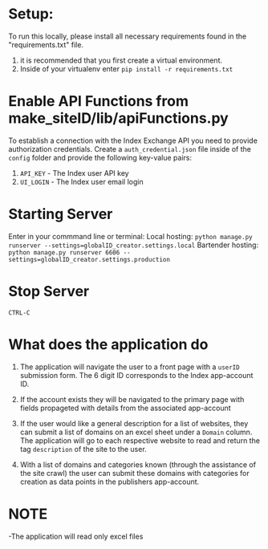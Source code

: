 # Setup:
To run this locally, please install all necessary requirements found in the
"requirements.txt" file. 

1. it is recommended that you first create a virtual environment.
2. Inside of your virtualenv enter `pip install -r requirements.txt`

# Enable API Functions from make_siteID/lib/apiFunctions.py
To establish a connection with the Index Exchange API you need to provide
authorization credentials. Create a `auth_credential.json` file inside of the
`config` folder and provide the following key-value pairs:

1. `API_KEY` - The Index user API key
2. `UI_LOGIN` - The Index user email login

# Starting Server
Enter in your commmand line or terminal:
Local hosting:
`python manage.py runserver --settings=globalID_creator.settings.local`
Bartender hosting:
`python manage.py runserver 6606 --settings=globalID_creator.settings.production`

# Stop Server
`CTRL-C`

# What does the application do
1. The application will navigate the user to a front page with a `userID` submission form.
The 6 digit ID corresponds to the Index app-account ID.

2. If the account exists they will be navigated to the primary page with
fields propageted with details from the associated app-account

3. If the user would like a general description for a list of websites, they can submit a list
of domains on an excel sheet under a `Domain` column. The application will go to each respective
website to read and return the <meta> tag `description` of the site to the user.
 
4. With a list of domains and categories known (through the assistance of the site crawl) the user
can submit these domains with categories for creation as data points in the publishers app-account.

# NOTE
-The application will read only excel files
